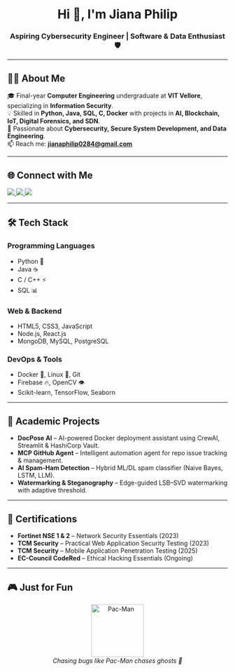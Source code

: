 <h1 align="center">Hi 👋, I'm Jiana Philip</h1>
<h3 align="center">Aspiring Cybersecurity Engineer | Software & Data Enthusiast 🛡️</h3>

---

## 🧑‍💻 About Me
🎓 Final-year **Computer Engineering** undergraduate at **VIT Vellore**, specializing in **Information Security**.  
💡 Skilled in **Python, Java, SQL, C, Docker** with projects in **AI, Blockchain, IoT, Digital Forensics, and SDN**.  
🔐 Passionate about **Cybersecurity, Secure System Development, and Data Engineering**.  
📫 Reach me: **jianaphilip0284@gmail.com**  

---

## 🌐 Connect with Me
<p align="left">
  <a href="https://linkedin.com/in/jiana-philip" target="blank">
    <img src="https://img.shields.io/badge/-LinkedIn-%230077B5?style=for-the-badge&logo=linkedin&logoColor=white"/>
  </a>
  <a href="https://instagram.com/jiana._.philip" target="blank">
    <img src="https://img.shields.io/badge/-Instagram-%23E4405F?style=for-the-badge&logo=instagram&logoColor=white"/>
  </a>
  <a href="https://leetcode.com/jiana_philip" target="blank">
    <img src="https://img.shields.io/badge/-LeetCode-%23FFA116?style=for-the-badge&logo=leetcode&logoColor=white"/>
  </a>
</p>

---

## 🛠 Tech Stack

### Programming Languages
- Python 🐍  
- Java ☕  
- C / C++ ⚡  
- SQL 📊  

### Web & Backend
- HTML5, CSS3, JavaScript  
- Node.js, React.js  
- MongoDB, MySQL, PostgreSQL  

### DevOps & Tools
- Docker 🐳, Linux 🐧, Git  
- Firebase 🔥, OpenCV 👁️  
- Scikit-learn, TensorFlow, Seaborn  

---

## 🚀 Academic Projects
- **DocPose AI** – AI-powered Docker deployment assistant using CrewAI, Streamlit & HashiCorp Vault.  
- **MCP GitHub Agent** – Intelligent automation agent for repo issue tracking & management.  
- **AI Spam-Ham Detection** – Hybrid ML/DL spam classifier (Naive Bayes, LSTM, LLM).  
- **Watermarking & Steganography** – Edge-guided LSB–SVD watermarking with adaptive threshold.  

---

## 📜 Certifications
- **Fortinet NSE 1 & 2** – Network Security Essentials (2023)  
- **TCM Security** – Practical Web Application Security Testing (2023)  
- **TCM Security** – Mobile Application Penetration Testing (2025)  
- **EC-Council CodeRed** – Ethical Hacking Essentials (Ongoing)  

---

## 🎮 Just for Fun

<p align="center">
  <img src="https://media.giphy.com/media/fnlXXGImVWB0RYWWQj/giphy.gif" width="120" alt="Pac-Man"/>  
  <br/> 
  <em>Chasing bugs like Pac-Man chases ghosts 👻</em>
</p>



